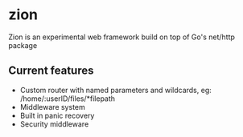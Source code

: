 # zion 
Zion is an experimental web framework build on top of Go's net/http package

## Current features
- Custom router with named parameters and wildcards, eg: /home/:userID/files/*filepath
- Middleware system
- Built in panic recovery
- Security middleware